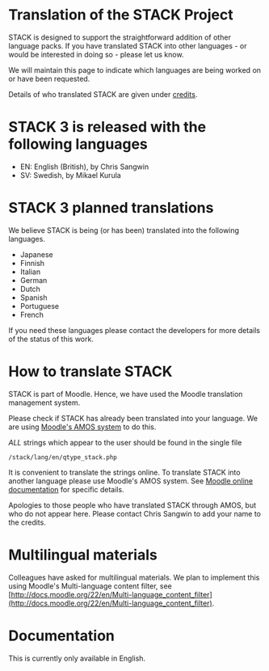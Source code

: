 # Translation of the STACK Project

STACK is designed to support the straightforward addition of other language packs. If you have translated STACK into other languages - or would be interested in doing so - please let us know.

We will maintain this page to indicate which languages are being worked on or have been requested.

Details of who translated STACK are given under [credits](../About/Credits.md).

# STACK 3 is released with the following languages

* EN: English (British), by Chris Sangwin
* SV: Swedish, by Mikael Kurula

# STACK 3 planned translations

We believe STACK is being (or has been) translated into the following languages.

* Japanese
* Finnish
* Italian
* German
* Dutch
* Spanish
* Portuguese 
* French

If you need these languages please contact the developers for more details of the status of this work.

# How to translate STACK

STACK is part of Moodle.  Hence, we have used the Moodle translation management system.  

Please check if STACK has already been translated into your language.  We are using [Moodle's AMOS system](http://docs.moodle.org/23/en/AMOS) to do this.  

_ALL_ strings which appear to the user should be found in the single file

    /stack/lang/en/qtype_stack.php

It is convenient to translate the strings online.  To translate STACK into another language please use Moodle's AMOS system.  See [Moodle online documentation](http://docs.moodle.org/23/en/AMOS) for specific details.

Apologies to those people who have translated STACK through AMOS, but who do not appear here. Please contact Chris Sangwin to add your name to the credits.

# Multilingual materials

Colleagues have asked for multilingual materials.  We plan to implement this using Moodle's Multi-language content filter, see
[http://docs.moodle.org/22/en/Multi-language_content_filter](http://docs.moodle.org/22/en/Multi-language_content_filter).

# Documentation

This is currently only available in English.  

